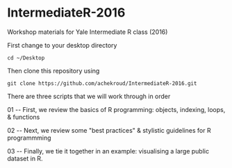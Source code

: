 # IntermediateR-2016
Workshop materials for Yale Intermediate R class (2016)

First change to your desktop directory

`cd ~/Desktop`

Then clone this repository using 

`git clone https://github.com/achekroud/IntermediateR-2016.git`

There are three scripts that we will work through in order

01 -- First, we review the basics of R programming: objects, indexing, loops, & functions

02 -- Next, we review some "best practices" & stylistic guidelines for R programmming

03 -- Finally, we tie it together in an example: visualising a large public dataset in R.
